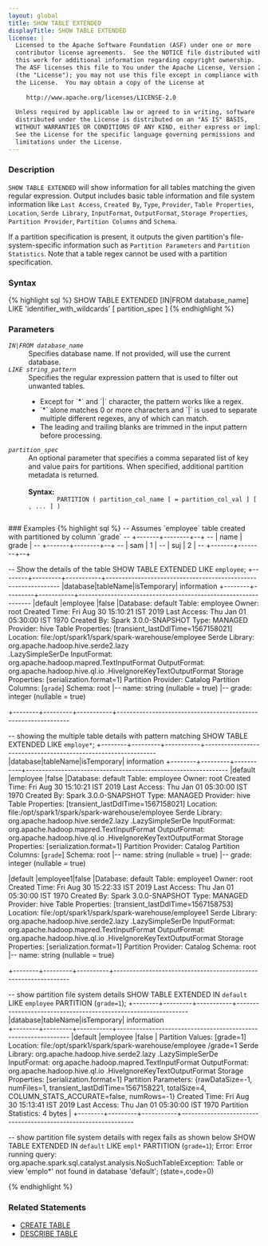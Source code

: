 ```yaml
---
layout: global
title: SHOW TABLE EXTENDED
displayTitle: SHOW TABLE EXTENDED
license: |
  Licensed to the Apache Software Foundation (ASF) under one or more
  contributor license agreements.  See the NOTICE file distributed with
  this work for additional information regarding copyright ownership.
  The ASF licenses this file to You under the Apache License, Version 2.0
  (the "License"); you may not use this file except in compliance with
  the License.  You may obtain a copy of the License at
 
     http://www.apache.org/licenses/LICENSE-2.0
 
  Unless required by applicable law or agreed to in writing, software
  distributed under the License is distributed on an "AS IS" BASIS,
  WITHOUT WARRANTIES OR CONDITIONS OF ANY KIND, either express or implied.
  See the License for the specific language governing permissions and
  limitations under the License.
---
```

### Description

`SHOW TABLE EXTENDED` will show information for all tables matching the given regular expression.
Output includes basic table information and file system information like `Last Access`, 
`Created By`, `Type`, `Provider`, `Table Properties`, `Location`, `Serde Library`, `InputFormat`, 
`OutputFormat`, `Storage Properties`, `Partition Provider`, `Partition Columns` and `Schema`.

If a partition specification is present, it outputs the given partition's file-system-specific 
information such as `Partition Parameters` and `Partition Statistics`. Note that a table regex 
cannot be used with a partition specification.

### Syntax
{% highlight sql %}
SHOW TABLE EXTENDED [IN|FROM database_name] LIKE 'identifier_with_wildcards' [ partition_spec ]
{% endhighlight %}

### Parameters
<dl>
 <dt><code><em>IN|FROM database_name</em></code></dt>
  <dd>
    Specifies database name. If not provided, will use the current database.
  </dd>
  <dt><code><em>LIKE string_pattern</em></code></dt>
  <dd>
    Specifies the regular expression pattern that is used to filter out unwanted tables.
    <ul> 
       <li> Except for `*` and `|` character, the pattern works like a regex.</li>
       <li> `*` alone matches 0 or more characters and `|` is used to separate multiple different regexes,
             any of which can match. </li>
       <li> The leading and trailing blanks are trimmed in the input pattern before processing.</li>
    </ul> 
  </dd>
  <dt><code><em>partition_spec</em></code></dt>
  <dd>
    An optional parameter that specifies a comma separated list of key and value pairs
    for partitions. When specified, additional partition metadata is returned.<br><br>
    <b>Syntax:</b>
      <code>
        PARTITION ( partition_col_name [ = partition_col_val ] [ , ... ] )
      </code>
  </dd>
</dl>
### Examples
{% highlight sql %}
-- Assumes `employee` table created with partitioned by column `grade`
-- +-------+--------+--+
-- | name  | grade  |
-- +-------+--------+--+
-- | sam   | 1      |
-- | suj   | 2      |
-- +-------+--------+--+

 -- Show the details of the table
SHOW TABLE EXTENDED  LIKE `employee`;
+--------+---------+-----------+---------------------------------------------------------------
|database|tableName|isTemporary|                         information
+--------+---------+-----------+---------------------------------------------------------------
|default |employee |false      |Database: default
                                Table: employee
                                Owner: root
                                Created Time: Fri Aug 30 15:10:21 IST 2019
                                Last Access: Thu Jan 01 05:30:00 IST 1970
                                Created By: Spark 3.0.0-SNAPSHOT
                                Type: MANAGED
                                Provider: hive
                                Table Properties: [transient_lastDdlTime=1567158021]
                                Location: file:/opt/spark1/spark/spark-warehouse/employee
                                Serde Library: org.apache.hadoop.hive.serde2.lazy   
                                .LazySimpleSerDe
                                InputFormat: org.apache.hadoop.mapred.TextInputFormat
                                OutputFormat: org.apache.hadoop.hive.ql.io
                                .HiveIgnoreKeyTextOutputFormat
                                Storage Properties: [serialization.format=1]
                                Partition Provider: Catalog
                                Partition Columns: [`grade`]
                                Schema: root
                                 |-- name: string (nullable = true)
                                 |-- grade: integer (nullable = true)
                                                                                                          
+--------+---------+-----------+---------------------------------------------------------------

-- showing the multiple table details with pattern matching
SHOW TABLE EXTENDED  LIKE `employe*`;
+--------+---------+-----------+---------------------------------------------------------------
|database|tableName|isTemporary|                         information
+--------+---------+-----------+---------------------------------------------------------------
|default |employee |false      |Database: default
                                 Table: employee
                                 Owner: root
                                 Created Time: Fri Aug 30 15:10:21 IST 2019
                                 Last Access: Thu Jan 01 05:30:00 IST 1970
                                 Created By: Spark 3.0.0-SNAPSHOT
                                 Type: MANAGED
                                 Provider: hive
                                 Table Properties: [transient_lastDdlTime=1567158021]
                                 Location: file:/opt/spark1/spark/spark-warehouse/employee
                                 Serde Library: org.apache.hadoop.hive.serde2.lazy
                                 .LazySimpleSerDe
                                 InputFormat: org.apache.hadoop.mapred.TextInputFormat
                                 OutputFormat: org.apache.hadoop.hive.ql.io
                                 .HiveIgnoreKeyTextOutputFormat
                                 Storage Properties: [serialization.format=1]
                                 Partition Provider: Catalog
                                 Partition Columns: [`grade`]
                                 Schema: root
                                  |-- name: string (nullable = true)
                                  |-- grade: integer (nullable = true)

|default |employee1|false      |Database: default
                                Table: employee1
                                Owner: root
                                Created Time: Fri Aug 30 15:22:33 IST 2019
                                Last Access: Thu Jan 01 05:30:00 IST 1970
                                Created By: Spark 3.0.0-SNAPSHOT
                                Type: MANAGED
                                Provider: hive
                                Table Properties: [transient_lastDdlTime=1567158753]
                                Location: file:/opt/spark1/spark/spark-warehouse/employee1
                                Serde Library: org.apache.hadoop.hive.serde2.lazy
                                .LazySimpleSerDe
                                InputFormat: org.apache.hadoop.mapred.TextInputFormat
                                OutputFormat: org.apache.hadoop.hive.ql.io
                                .HiveIgnoreKeyTextOutputFormat
                                Storage Properties: [serialization.format=1]
                                Partition Provider: Catalog
                                Schema: root
                                |-- name: string (nullable = true)
                                                                                                             
+--------+---------+----------+----------------------------------------------------------------
  
-- show partition file system details
SHOW TABLE EXTENDED  IN `default` LIKE `employee` PARTITION (`grade=1`);
+--------+---------+-----------+---------------------------------------------------------------
|database|tableName|isTemporary|                         information                           
+--------+---------+-----------+---------------------------------------------------------------
|default |employee |false      | Partition Values: [grade=1]
                               Location: file:/opt/spark1/spark/spark-warehouse/employee
                               /grade=1
                               Serde Library: org.apache.hadoop.hive.serde2.lazy
                               .LazySimpleSerDe
                               InputFormat: org.apache.hadoop.mapred.TextInputFormat
                               OutputFormat: org.apache.hadoop.hive.ql.io
                               .HiveIgnoreKeyTextOutputFormat
                               Storage Properties: [serialization.format=1]
                               Partition Parameters: {rawDataSize=-1, numFiles=1, 
                               transient_lastDdlTime=1567158221, totalSize=4, 
                               COLUMN_STATS_ACCURATE=false, numRows=-1}
                               Created Time: Fri Aug 30 15:13:41 IST 2019
                               Last Access: Thu Jan 01 05:30:00 IST 1970
                               Partition Statistics: 4 bytes
                                                                                                                                                                             |
+--------+---------+-----------+---------------------------------------------------------------

-- show partition file system details with regex fails as shown below
SHOW TABLE EXTENDED  IN `default` LIKE `empl*` PARTITION (`grade=1`);
Error: Error running query: org.apache.spark.sql.catalyst.analysis.NoSuchTableException:
 Table or view 'emplo*' not found in database 'default'; (state=,code=0)

{% endhighlight %}
### Related Statements
- [CREATE TABLE](sql-ref-syntax-ddl-create-table.html)
- [DESCRIBE TABLE](sql-ref-syntax-aux-describe-table.html)
